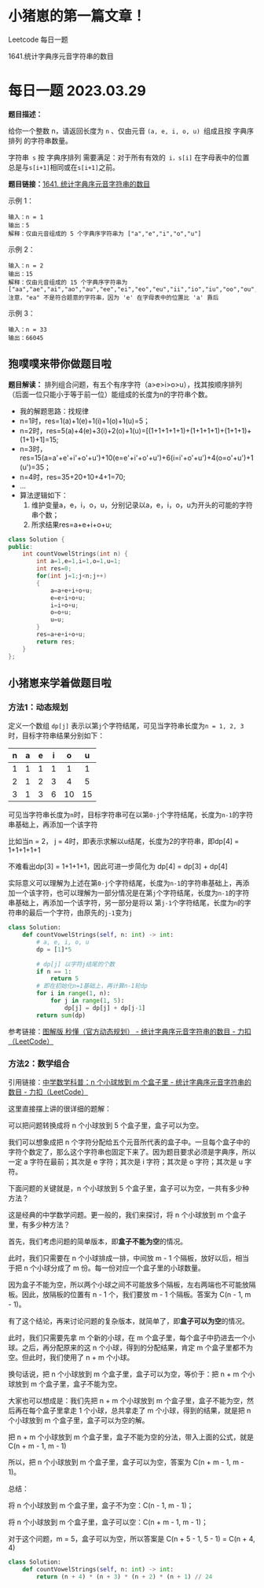 # 小猪崽的第一篇文章！


Leetcode 每日一题

1641.统计字典序元音字符串的数目
<!--more-->
# 每日一题 2023.03.29

**题目描述：**

给你一个整数 n，请返回长度为 `n` 、仅由元音 `(a, e, i, o, u) `组成且按 字典序排列 的字符串数量。

字符串` s` 按 字典序排列 需要满足：对于所有有效的` i，s[i]` 在字母表中的位置总是与` s[i+1] `相同或在` s[i+1] `之前。

**题目链接：**[1641. 统计字典序元音字符串的数目](https://leetcode.cn/problems/count-sorted-vowel-strings/)

示例 1：

```
输入：n = 1
输出：5
解释：仅由元音组成的 5 个字典序字符串为 ["a","e","i","o","u"]
```

示例 2：

```
输入：n = 2
输出：15
解释：仅由元音组成的 15 个字典序字符串为
["aa","ae","ai","ao","au","ee","ei","eo","eu","ii","io","iu","oo","ou","uu"]
注意，"ea" 不是符合题意的字符串，因为 'e' 在字母表中的位置比 'a' 靠后
```

示例 3：

```
输入：n = 33
输出：66045
```

## 狍噗噗来带你做题目啦

**题目解读：**
排列组合问题，有五个有序字符（a>e>i>o>u），找其按顺序排列（后面一位只能小于等于前一位）能组成的长度为n的字符串个数。

- 我的解题思路：找规律
- n=1时，res=1(a)+1(e)+1(i)+1(o)+1(u)=5；
- n=2时，res=5(a)+4(e)+3(i)+2(o)+1(u)=[(1+1+1+1+1)+(1+1+1+1)+(1+1+1)+(1+1)+1]=15;
- n=3时，res=15(a=a'+e'+i'+o'+u')+10(e=e'+i'+o'+u')+6(i=i'+o'+u')+4(o=o'+u')+1(u')=35；
- n=4时，res=35+20+10+4+1=70;
- ...
- 算法逻辑如下：
  1. 维护变量a，e，i，o，u，分别记录以a，e，i，o，u为开头的可能的字符串个数；
  2. 所求结果res=a+e+i+o+u;

```c++
class Solution {
public:
    int countVowelStrings(int n) {
        int a=1,e=1,i=1,o=1,u=1;
        int res=0;
        for(int j=1;j<n;j++)
        {
            a=a+e+i+o+u;
            e=e+i+o+u;
            i=i+o+u;
            o=o+u;
            u=u;
        }
        res=a+e+i+o+u;
        return res;
    }
};
```

## 小猪崽来学着做题目啦
### 方法1：动态规划

定义一个数组 `dp[j]` 表示以第`j`个字符结尾，可见当字符串长度为`n = 1, 2, 3`时，目标字符串结果分别如下：

|  n   |  a   |  e   |  i   |  o   |  u   |
| :--: | :--: | :--: | :--: | :--: | :--: |
|  1   |  1   |  1   |  1   |  1   |  1   |
|  2   |  1   |  2   |  3   |  4   |  5   |
|  3   |  1   |  3   |  6   |  10  |  15  |

可见当字符串长度为`n`时，目标字符串可在以第`0-j`个字符结尾，长度为`n-1`的字符串基础上，再添加一个该字符

比如当n = 2， j = 4时，即表示求解以u结尾，长度为2的字符串，即dp[4] = 1+1+1+1+1

不难看出dp[3] = 1+1+1+1，因此可进一步简化为 dp[4] = dp[3] + dp[4]

实际意义可以理解为上述在第`0-j`个字符结尾，长度为`n-1`的字符串基础上，再添加一个该字符，也可以理解为一部分情况是在第`j`个字符结尾，长度为`n-1`的字符串基础上，再添加一个该字符，另一部分是将以 第`j-1`个字符结尾，长度为`n`的字符串的最后一个字符，由原先的`j-1`变为`j`

```python
class Solution:
    def countVowelStrings(self, n: int) -> int:
        # a, e, i, o, u
        dp = [1]*5
        
        # dp[j] 以字符j结尾的个数
        if n == 1:
            return 5
		# 即在初始化n=1基础上，再计算n-1轮dp
        for i in range(1, n):
            for j in range(1, 5):
                dp[j] = dp[j] + dp[j-1]
        return sum(dp)
```

参考链接：[图解版 秒懂（官方动态规划） - 统计字典序元音字符串的数目 - 力扣（LeetCode）](https://leetcode.cn/problems/count-sorted-vowel-strings/solution/tu-jie-ban-miao-dong-guan-fang-dong-tai-a80fa/)



### 方法2：数学组合

引用链接：[中学数学科普：n 个小球放到 m 个盒子里 - 统计字典序元音字符串的数目 - 力扣（LeetCode）](https://leetcode.cn/problems/count-sorted-vowel-strings/solution/zhong-xue-shu-xue-ke-pu-n-ge-xiao-qiu-fang-dao-m-g/)

这里直接摆上讲的很详细的题解：

可以把问题转换成将 n 个小球放到 5 个盒子里，盒子可以为空。

我们可以想象成把 n 个字符分配给五个元音所代表的盒子中。一旦每个盒子中的字符个数定了，那么这个字符串也固定下来了。因为题目要求必须是字典序，所以一定 a 字符在最前；其次是 e 字符；其次是 i 字符；其次是 o 字符；其次是 u 字符。

下面问题的关键就是，n 个小球放到 5 个盒子里，盒子可以为空，一共有多少种方法？

这是经典的中学数学问题。更一般的，我们来探讨，将 n 个小球放到 m 个盒子里，有多少种方法？



首先，我们考虑问题的简单版本，即**盒子不能为空**的情况。

此时，我们只需要在 n 个小球排成一排，中间放 m - 1 个隔板，放好以后，相当于把 n 个小球分成了 m 份。每一份对应一个盒子里的小球数量。

因为盒子不能为空，所以两个小球之间不可能放多个隔板，左右两端也不可能放隔板。因此，放隔板的位置有 n - 1 个，我们要放 m - 1 个隔板。答案为 C(n - 1, m - 1)。

有了这个结论，再来讨论问题的复杂版本，就简单了，即**盒子可以为空**的情况。

此时，我们只需要先拿 m 个新的小球，在 m 个盒子里，每个盒子中扔进去一个小球。之后，再分配原来的这 n 个小球，得到的分配结果，肯定 m 个盒子里都不为空。但此时，我们使用了 n + m 个小球。

换句话说，把 n 个小球放到 m 个盒子里，盒子可以为空，等价于：把 n + m 个小球放到 m 个盒子里，盒子不能为空。

大家也可以想成是：我们先把 n + m 个小球放到 m 个盒子里，盒子不能为空，然后再在每个盒子里拿走 1 个小球，总共拿走了 m 个小球，得到的结果，就是把 n 个小球放到 m 个盒子里，盒子可以为空的解。

把 n + m 个小球放到 m 个盒子里，盒子不能为空的分法，带入上面的公式，就是 C(n + m - 1, m - 1)

所以，把 n 个小球放到 m 个盒子里，盒子可以为空，答案为 C(n + m - 1, m - 1)。



总结：

将 n 个小球放到 m 个盒子里，盒子不为空：C(n - 1, m - 1)；

将 n 个小球放到 m 个盒子里，盒子可以空：C(n + m - 1, m - 1)；

对于这个问题，m = 5，盒子可以为空，所以答案是 C(n + 5 - 1, 5 - 1) = C(n + 4, 4)

```python
class Solution:
    def countVowelStrings(self, n: int) -> int:
        return (n + 4) * (n + 3) * (n + 2) * (n + 1) // 24
```




